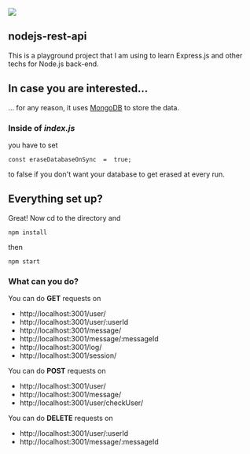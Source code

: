 ![](https://github.com/CptBackpack/nodejs-rest-api/workflows/Node%20CI/badge.svg)

## nodejs-rest-api 
This is a playground project that I am using to learn Express.js and other techs for Node.js back-end.


## In case you are interested...
... for any reason, it uses [MongoDB](https://www.mongodb.com/download-center/community) to store the data.
 
### Inside of  *index.js*
you have to set 
 
	const eraseDatabaseOnSync  =  true;

to false if you don't want your database to get erased at every run.

## Everything set up?
Great! Now cd to the directory and
	
    npm install
then
	
    npm start

### What can you do?
You can do **GET** requests on 

 - http://localhost:3001/user/
 - http://localhost:3001/user/:userId
 - http://localhost:3001/message/
 - http://localhost:3001/message/:messageId
 - http://localhost:3001/log/
 - http://localhost:3001/session/

You can do **POST** requests on
 - http://localhost:3001/user/
 - http://localhost:3001/message/
 - http://localhost:3001/user/checkUser/
 
You can do **DELETE** requests on
 - http://localhost:3001/user/:userId
 - http://localhost:3001/message/:messageId
